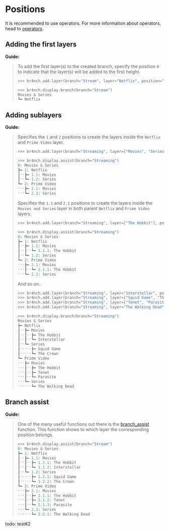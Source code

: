 # Positions

It is recommended to use operators. For more information about operators, head to [operators](../guides/operators.md).

## Adding the first layers

**Guide:**

> To add the first layer(s) to the created branch, specify the position `0` to indicate that the layer(s) will be added to the first height.
>
> ```python
> >>> br4nch.add.layer(branch="Stream", layer="Netflix", position="0")
> 
> >>> br4nch.display.branch(branch="Stream")
> Movies & Series
> ┗━ Netflix
> ```
>

## Adding sublayers

**Guide:**

> Specifies the `1` and `2` positions to create the layers inside the `Netflix` and `Prime Video` layer.
>
> ```python
> >>> br4nch.add.layer(branch="Streaming", layer=["Movies", "Series"], position=["1", "2"])
> 
> >>> br4nch.display.assist(branch="Streaming")
> 0: Movies & Series
> ┣━ 1: Netflix
> ┃ˑˑ┣━ 1.1: Movies
> ┃ˑˑ┗━ 1.2: Series
> ┗━ 2: Prime Video
> ˑˑˑ┣━ 2.1: Movies
> ˑˑˑ┗━ 2.2: Series
> ```
>
> Specifies the `1.1` and `2.1` positions to create the layers inside the `Movies and Series` layer in both parent `Netflix` and `Prime Video` layers.
>
> ```python
> >>> br4nch.add.layer(branch="Streaming", layer=["The Hobbit"], position=["1.1", "2.1"])
> 
> >>> br4nch.display.assist(branch="Streaming")
> 0: Movies & Series
> ┣━ 1: Netflix
> ┃ˑˑ┣━ 1.1: Movies
> ┃ˑˑ┃ˑˑ┗━ 1.1.1: The Hobbit
> ┃ˑˑ┗━ 1.2: Series
> ┗━ 2: Prime Video
> ˑˑˑ┣━ 2.1: Movies
> ˑˑˑ┃ˑˑ┗━ 2.1.1: The Hobbit
> ˑˑˑ┗━ 2.2: Series
> ```
>
> And so on..
>
> ```python
> >>> br4nch.add.layer(branch="Streaming", layer="Interstellar", position="1.1")
> >>> br4nch.add.layer(branch="Streaming", layer=["Squid Game", "The Crown"], position="1.2")
> >>> br4nch.add.layer(branch="Streaming", layer=["Tenet", "Parasite"], position="2.1")
> >>> br4nch.add.layer(branch="Streaming", layer="The Walking Dead", position="2.2")
> 
> >>> br4nch.display.branch(branch="Streaming")
> Movies & Series
> ┣━ Netflix
> ┃ˑˑ┣━ Movies
> ┃ˑˑ┃ˑˑ┣━ The Hobbit
> ┃ˑˑ┃ˑˑ┗━ Interstellar
> ┃ˑˑ┗━ Series
> ┃ˑˑˑˑˑ┣━ Squid Game
> ┃ˑˑˑˑˑ┗━ The Crown
> ┗━ Prime Video
> ˑˑˑ┣━ Movies
> ˑˑˑ┃ˑˑ┣━ The Hobbit
> ˑˑˑ┃ˑˑ┣━ Tenet
> ˑˑˑ┃ˑˑ┗━ Parasite
> ˑˑˑ┗━ Series
> ˑˑˑˑˑˑ┗━ The Walking Dead
> ```

## Branch assist

**Guide:**

> One of the many useful functions out there is the [branch_assist](../functions/display/display.assist.md) function. This function shows to which layer the corresponding position belongs.
>
> ```python
> >>> br4nch.display.assist(branch="Stream")
> 0: Movies & Series
> ┣━ 1: Netflix
> ┃ˑˑ┣━ 1.1: Movies
> ┃ˑˑ┃ˑˑ┣━ 1.1.1: The Hobbit
> ┃ˑˑ┃ˑˑ┗━ 1.1.2: Interstellar
> ┃ˑˑ┗━ 1.2: Series
> ┃ˑˑˑˑˑ┣━ 1.2.1: Squid Game
> ┃ˑˑˑˑˑ┗━ 1.2.2: The Crown
> ┗━ 2: Prime Video
> ˑˑˑ┣━ 2.1: Movies
> ˑˑˑ┃ˑˑ┣━ 2.1.1: The Hobbit
> ˑˑˑ┃ˑˑ┣━ 2.1.2: Tenet
> ˑˑˑ┃ˑˑ┗━ 2.1.3: Parasite
> ˑˑˑ┗━ 2.2: Series
> ˑˑˑˑˑˑ┗━ 2.2.1: The Walking Dead
> ```
>



todo: test#2
